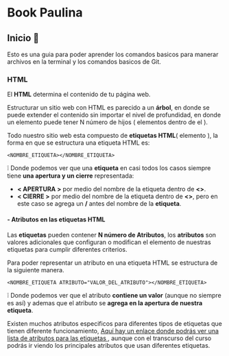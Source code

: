 # Book Paulina

## Inicio :dog:

Esto es una guia para poder aprender los comandos basicos para manerar archivos en la terminal y los comandos basicos de Git.

### HTML

El **HTML** determina el contenido de tu página web.

Estructurar un sitio web con HTML es parecido a un **árbol**, en donde se puede extender el contenido sin importar el nivel de profundidad, en donde un elemento puede tener N número de hijos ( elementos dentro de el ).

Todo nuestro sitio web esta compuesto de **etiquetas HTML**( elemento ), la forma en que se estructura una etiqueta HTML es:

```
<NOMBRE_ETIQUETA></NOMBRE_ETIQUETA>
```

:grey_exclamation: Donde podemos ver que una **etiqueta** en casi todos los casos siempre tiene **una apertura y un cierre** representada:

* **< APERTURA >** por medio del nombre de la etiqueta dentro de **<>**.
* **< CIERRE >** por medio del nombre de la etiqueta dentro de **<>**, pero en este caso se agrega un **/** antes del nombre de la **etiqueta**.

#### - Atributos en las etiquetas HTML

Las **etiquetas** pueden contener **N número de Atributos**, los **atributos** son valores adicionales que configuran o modifican el elemento de nuestras etiquetas para cumplir diferentes criterios.

Para poder representar un atributo en una etiqueta HTML se estructura de la siguiente manera.

```
<NOMBRE_ETIQUETA ATRIBUTO="VALOR_DEL_ATRIBUTO"></NOMBRE_ETIQUETA>
```

:grey_exclamation: Donde podemos ver que el atributo **contiene un valor** (aunque no siempre es así) y ademas que el atributo se **agrega en la apertura de nuestra etiqueta**.

Existen muchos atributos especificos para diferentes tipos de etiquetas que tienen diferente funcionamiento, [Aquí hay un enlace donde podrás ver una lista de atributos para las etiquetas ](https://developer.mozilla.org/es/docs/Web/HTML/Atributos), aunque con el transcurso del curso podrás ir viendo los principales atributos que usan diferentes etiquetas.
